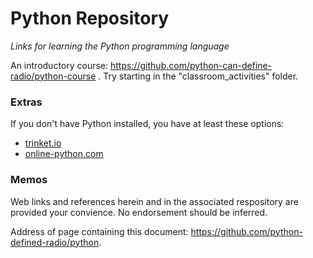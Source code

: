 # Python Repository
_Links for learning the Python programming language_

An introductory course: https://github.com/python-can-define-radio/python-course . 
Try starting in the "classroom_activities" folder.
 
 
### Extras
If you don't have Python installed, you have at least these options:

- [trinket.io](https://trinket.io/python3)
- [online-python.com](https://www.online-python.com/)
  

### Memos
Web links and references herein and in the associated respository are provided your convience. No endorsement should be inferred.


Address of page containing this document: https://github.com/python-defined-radio/python.
